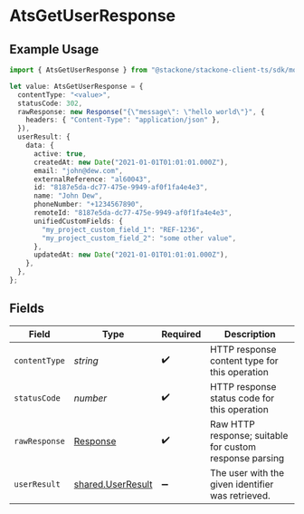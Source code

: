 # AtsGetUserResponse

## Example Usage

```typescript
import { AtsGetUserResponse } from "@stackone/stackone-client-ts/sdk/models/operations";

let value: AtsGetUserResponse = {
  contentType: "<value>",
  statusCode: 302,
  rawResponse: new Response("{\"message\": \"hello world\"}", {
    headers: { "Content-Type": "application/json" },
  }),
  userResult: {
    data: {
      active: true,
      createdAt: new Date("2021-01-01T01:01:01.000Z"),
      email: "john@dew.com",
      externalReference: "al60043",
      id: "8187e5da-dc77-475e-9949-af0f1fa4e4e3",
      name: "John Dew",
      phoneNumber: "+1234567890",
      remoteId: "8187e5da-dc77-475e-9949-af0f1fa4e4e3",
      unifiedCustomFields: {
        "my_project_custom_field_1": "REF-1236",
        "my_project_custom_field_2": "some other value",
      },
      updatedAt: new Date("2021-01-01T01:01:01.000Z"),
    },
  },
};
```

## Fields

| Field                                                                 | Type                                                                  | Required                                                              | Description                                                           |
| --------------------------------------------------------------------- | --------------------------------------------------------------------- | --------------------------------------------------------------------- | --------------------------------------------------------------------- |
| `contentType`                                                         | *string*                                                              | :heavy_check_mark:                                                    | HTTP response content type for this operation                         |
| `statusCode`                                                          | *number*                                                              | :heavy_check_mark:                                                    | HTTP response status code for this operation                          |
| `rawResponse`                                                         | [Response](https://developer.mozilla.org/en-US/docs/Web/API/Response) | :heavy_check_mark:                                                    | Raw HTTP response; suitable for custom response parsing               |
| `userResult`                                                          | [shared.UserResult](../../../sdk/models/shared/userresult.md)         | :heavy_minus_sign:                                                    | The user with the given identifier was retrieved.                     |